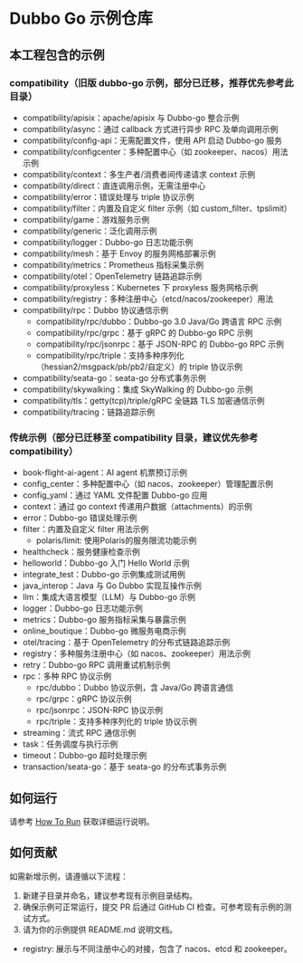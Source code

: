# Dubbo Go 示例仓库

## 本工程包含的示例

### compatibility（旧版 dubbo-go 示例，部分已迁移，推荐优先参考此目录）
* compatibility/apisix：apache/apisix 与 Dubbo-go 整合示例
* compatibility/async：通过 callback 方式进行异步 RPC 及单向调用示例
* compatibility/config-api：无需配置文件，使用 API 启动 Dubbo-go 服务
* compatibility/configcenter：多种配置中心（如 zookeeper、nacos）用法示例
* compatibility/context：多生产者/消费者间传递请求 context 示例
* compatibility/direct：直连调用示例，无需注册中心
* compatibility/error：错误处理与 triple 协议示例
* compatibility/filter：内置及自定义 filter 示例（如 custom_filter、tpslimit）
* compatibility/game：游戏服务示例
* compatibility/generic：泛化调用示例
* compatibility/logger：Dubbo-go 日志功能示例
* compatibility/mesh：基于 Envoy 的服务网格部署示例
* compatibility/metrics：Prometheus 指标采集示例
* compatibility/otel：OpenTelemetry 链路追踪示例
* compatibility/proxyless：Kubernetes 下 proxyless 服务网格示例
* compatibility/registry：多种注册中心（etcd/nacos/zookeeper）用法
* compatibility/rpc：Dubbo 协议通信示例
  * compatibility/rpc/dubbo：Dubbo-go 3.0 Java/Go 跨语言 RPC 示例
  * compatibility/rpc/grpc：基于 gRPC 的 Dubbo-go RPC 示例
  * compatibility/rpc/jsonrpc：基于 JSON-RPC 的 Dubbo-go RPC 示例
  * compatibility/rpc/triple：支持多种序列化（hessian2/msgpack/pb/pb2/自定义）的 triple 协议示例
* compatibility/seata-go：seata-go 分布式事务示例
* compatibility/skywalking：集成 SkyWalking 的 Dubbo-go 示例
* compatibility/tls：getty(tcp)/triple/gRPC 全链路 TLS 加密通信示例
* compatibility/tracing：链路追踪示例

### 传统示例（部分已迁移至 compatibility 目录，建议优先参考 compatibility）
* book-flight-ai-agent：AI agent 机票预订示例
* config_center：多种配置中心（如 nacos、zookeeper）管理配置示例
* config_yaml：通过 YAML 文件配置 Dubbo-go 应用
* context：通过 go context 传递用户数据（attachments）的示例
* error：Dubbo-go 错误处理示例
* filter：内置及自定义 filter 用法示例
  * polaris/limit: 使用Polaris的服务限流功能示例
* healthcheck：服务健康检查示例
* helloworld：Dubbo-go 入门 Hello World 示例
* integrate_test：Dubbo-go 示例集成测试用例
* java_interop：Java 与 Go Dubbo 实现互操作示例
* llm：集成大语言模型（LLM）与 Dubbo-go 示例
* logger：Dubbo-go 日志功能示例
* metrics：Dubbo-go 服务指标采集与暴露示例
* online_boutique：Dubbo-go 微服务电商示例
* otel/tracing：基于 OpenTelemetry 的分布式链路追踪示例
* registry：多种服务注册中心（如 nacos、zookeeper）用法示例
* retry：Dubbo-go RPC 调用重试机制示例
* rpc：多种 RPC 协议示例
  * rpc/dubbo：Dubbo 协议示例，含 Java/Go 跨语言通信
  * rpc/grpc：gRPC 协议示例
  * rpc/jsonrpc：JSON-RPC 协议示例
  * rpc/triple：支持多种序列化的 triple 协议示例
* streaming：流式 RPC 通信示例
* task：任务调度与执行示例
* timeout：Dubbo-go 超时处理示例
* transaction/seata-go：基于 seata-go 的分布式事务示例

## 如何运行

请参考 [How To Run](HOWTO_zh.md) 获取详细运行说明。

## 如何贡献

如需新增示例，请遵循以下流程：
1. 新建子目录并命名，建议参考现有示例目录结构。
2. 确保示例可正常运行，提交 PR 后通过 GitHub CI 检查。可参考现有示例的测试方式。
3. 请为你的示例提供 README.md 说明文档。
* registry: 展示与不同注册中心的对接，包含了 nacos、etcd 和 zookeeper。
